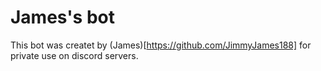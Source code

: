 # James's bot
This bot was createt by (James)[https://github.com/JimmyJames188] for private use on discord servers.

